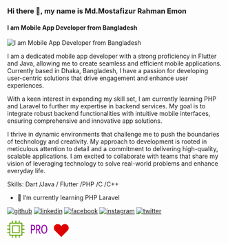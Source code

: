 ### Hi there 👋, my name is Md.Mostafizur Rahman Emon
#### I am Mobile App Developer from Bangladesh
![I am Mobile App Developer from Bangladesh](https://i.postimg.cc/W4ZT4Pfc/Navy-Blue-Geometric-Technology-Linked-In-Banner.png)

I am a dedicated mobile app developer with a strong proficiency in Flutter and Java, allowing me to create seamless and efficient mobile applications. Currently based in Dhaka, Bangladesh, I have a passion for developing user-centric solutions that drive engagement and enhance user experiences.

With a keen interest in expanding my skill set, I am currently learning PHP and Laravel to further my expertise in backend services. My goal is to integrate robust backend functionalities with intuitive mobile interfaces, ensuring comprehensive and innovative app solutions.

I thrive in dynamic environments that challenge me to push the boundaries of technology and creativity. My approach to development is rooted in meticulous attention to detail and a commitment to delivering high-quality, scalable applications. I am excited to collaborate with teams that share my vision of leveraging technology to solve real-world problems and enhance everyday life.

Skills: Dart /Java / Flutter /PHP /C /C++

- 🌱 I’m currently learning PHP Laravel 


[<img src='https://cdn.jsdelivr.net/npm/simple-icons@3.0.1/icons/github.svg' alt='github' height='40'>](https://github.com/https://github.com/mostafizemon)  [<img src='https://cdn.jsdelivr.net/npm/simple-icons@3.0.1/icons/linkedin.svg' alt='linkedin' height='40'>](https://www.linkedin.com/in/https://www.linkedin.com/in/mostafizur-rahman-emon-342488254//)  [<img src='https://cdn.jsdelivr.net/npm/simple-icons@3.0.1/icons/facebook.svg' alt='facebook' height='40'>](https://www.facebook.com/https://www.facebook.com/mostafizemon0/)  [<img src='https://cdn.jsdelivr.net/npm/simple-icons@3.0.1/icons/instagram.svg' alt='instagram' height='40'>](https://www.instagram.com/https://www.instagram.com/mostafiz.emon_//)  [<img src='https://cdn.jsdelivr.net/npm/simple-icons@3.0.1/icons/twitter.svg' alt='twitter' height='40'>](https://twitter.com/https://x.com/mostafiz_emon_0)  

<a href='https://docs.github.com/en/developers'><img src='https://raw.githubusercontent.com/acervenky/animated-github-badges/master/assets/devbadge.gif' width='40' height='40'></a> <a href='https://github.com/pricing'><img src='https://raw.githubusercontent.com/acervenky/animated-github-badges/master/assets/pro.gif' width='40' height='40'></a> <a href='https://docs.github.com/en/github/supporting-the-open-source-community-with-github-sponsors'><img src='https://raw.githubusercontent.com/acervenky/animated-github-badges/master/assets/sponsorbadge.gif' width='35' height='35'></a> 

